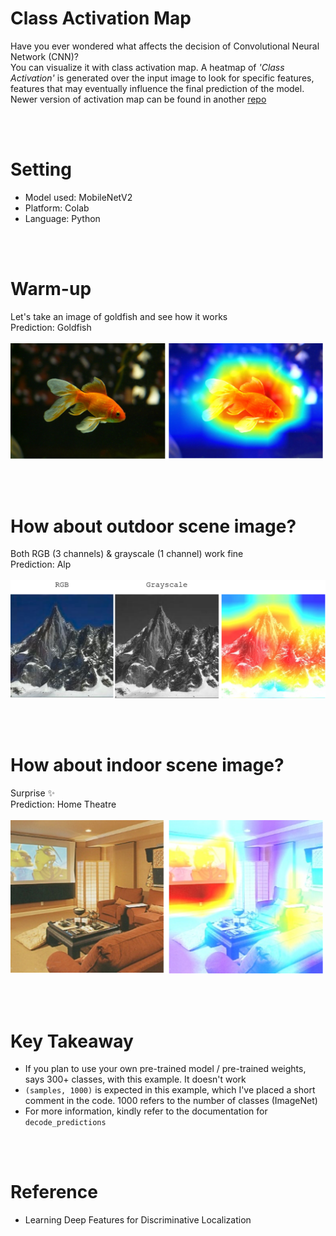 # Class Activation Map
Have you ever wondered what affects the decision of Convolutional Neural Network (CNN)? <br/>
You can visualize it with class activation map. A heatmap of *'Class Activation'* is generated over the input image to look for specific features, features that may eventually influence the final prediction of the model. Newer version of activation map can be found in another [repo](https://github.com/Sins-Repo/Grad-CAM)

<br/>
<br/>

# Setting
* Model used: MobileNetV2
* Platform: Colab
* Language: Python

<br/>
<br/>

# Warm-up
Let's take an image of goldfish and see how it works <br/>
Prediction: Goldfish <br/>
<br/>
<img src="img/goldfish.png" width="500">

<br/>
<br/>

# How about outdoor scene image? 
Both RGB (3 channels) & grayscale (1 channel) work fine <br/>
Prediction: Alp <br/>
<br/>
<img src="img/outdoor.png" width="900">

<br/>
<br/>

# How about indoor scene image?
Surprise ✨ <br/>
Prediction: Home Theatre <br/>
<br/>
<img src="img/indoor.png" width="500">

<br/>
<br/>

# Key Takeaway
* If you plan to use your own pre-trained model / pre-trained weights, says 300+ classes, with this example. It doesn't work
* `(samples, 1000)` is expected in this example, which I've placed a short comment in the code. 1000 refers to the number of classes (ImageNet) 
* For more information, kindly refer to the documentation for `decode_predictions`

<br/>
<br/>

# Reference
* Learning Deep Features for Discriminative Localization
